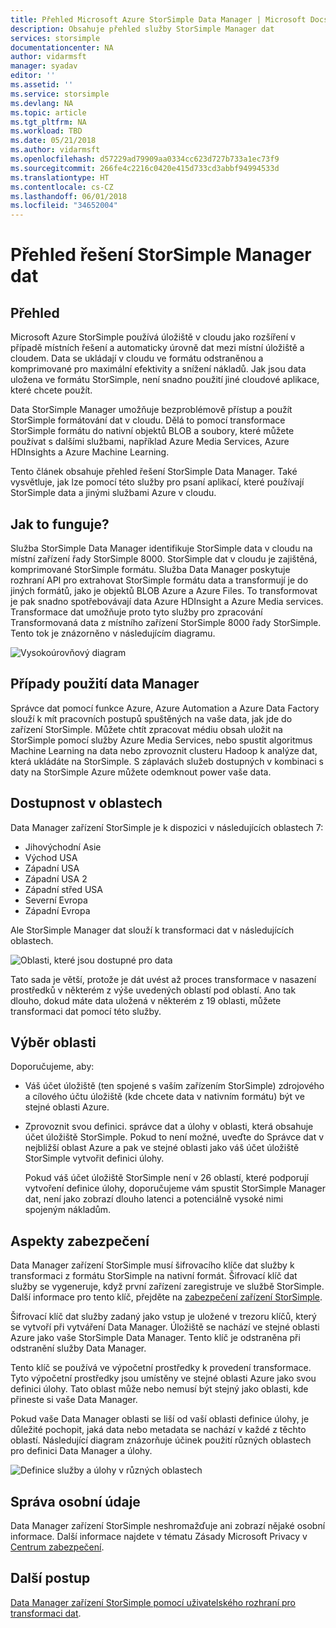 ```yaml
---
title: Přehled Microsoft Azure StorSimple Data Manager | Microsoft Docs
description: Obsahuje přehled služby StorSimple Manager dat
services: storsimple
documentationcenter: NA
author: vidarmsft
manager: syadav
editor: ''
ms.assetid: ''
ms.service: storsimple
ms.devlang: NA
ms.topic: article
ms.tgt_pltfrm: NA
ms.workload: TBD
ms.date: 05/21/2018
ms.author: vidarmsft
ms.openlocfilehash: d57229ad79909aa0334cc623d727b733a1ec73f9
ms.sourcegitcommit: 266fe4c2216c0420e415d733cd3abbf94994533d
ms.translationtype: HT
ms.contentlocale: cs-CZ
ms.lasthandoff: 06/01/2018
ms.locfileid: "34652004"
---
```

# <a name="storsimple-data-manager-solution-overview"></a>Přehled řešení StorSimple Manager dat

## <a name="overview"></a>Přehled

Microsoft Azure StorSimple používá úložiště v cloudu jako rozšíření v případě místních řešení a automaticky úrovně dat mezi místní úložiště a cloudem. Data se ukládají v cloudu ve formátu odstraněnou a komprimované pro maximální efektivity a snížení nákladů. Jak jsou data uložena ve formátu StorSimple, není snadno použití jiné cloudové aplikace, které chcete použít.

Data StorSimple Manager umožňuje bezproblémově přístup a použít StorSimple formátování dat v cloudu. Dělá to pomocí transformace StorSimple formátu do nativní objektů BLOB a soubory, které můžete používat s dalšími službami, například Azure Media Services, Azure HDInsights a Azure Machine Learning.

Tento článek obsahuje přehled řešení StorSimple Data Manager. Také vysvětluje, jak lze pomocí této služby pro psaní aplikací, které používají StorSimple data a jinými službami Azure v cloudu.

## <a name="how-it-works"></a>Jak to funguje?

Služba StorSimple Data Manager identifikuje StorSimple data v cloudu na místní zařízení řady StorSimple 8000. StorSimple dat v cloudu je zajištěná, komprimované StorSimple formátu. Služba Data Manager poskytuje rozhraní API pro extrahovat StorSimple formátu data a transformují je do jiných formátů, jako je objektů BLOB Azure a Azure Files. To transformovat je pak snadno spotřebovávají data Azure HDInsight a Azure Media services. Transformace dat umožňuje proto tyto služby pro zpracování Transformovaná data z místního zařízení StorSimple 8000 řady StorSimple. Tento tok je znázorněno v následujícím diagramu.

![Vysokoúrovňový diagram](./media/storsimple-data-manager-overview/storsimple-data-manager-overview2.png)


## <a name="data-manager-use-cases"></a>Případy použití data Manager

Správce dat pomocí funkce Azure, Azure Automation a Azure Data Factory slouží k mít pracovních postupů spuštěných na vaše data, jak jde do zařízení StorSimple. Můžete chtít zpracovat médiu obsah uložit na StorSimple pomocí služby Azure Media Services, nebo spustit algoritmus Machine Learning na data nebo zprovoznit clusteru Hadoop k analýze dat, která ukládáte na StorSimple. S záplavách služeb dostupných v kombinaci s daty na StorSimple Azure můžete odemknout power vaše data.


## <a name="region-availability"></a>Dostupnost v oblastech

Data Manager zařízení StorSimple je k dispozici v následujících oblastech 7:

 - Jihovýchodní Asie
 - Východ USA
 - Západní USA
 - Západní USA 2
 - Západní střed USA
 - Severní Evropa
 - Západní Evropa

Ale StorSimple Manager dat slouží k transformaci dat v následujících oblastech. 

![Oblasti, které jsou dostupné pro data](./media/storsimple-data-manager-overview/data-manager-job-definition-different-regions-m.png)

Tato sada je větší, protože je dát uvést až proces transformace v nasazení prostředků v některém z výše uvedených oblastí pod oblastí. Ano tak dlouho, dokud máte data uložená v některém z 19 oblasti, můžete transformaci dat pomocí této služby.


## <a name="choosing-a-region"></a>Výběr oblasti

Doporučujeme, aby:
 - Váš účet úložiště (ten spojené s vaším zařízením StorSimple) zdrojového a cílového účtu úložiště (kde chcete data v nativním formátu) být ve stejné oblasti Azure.
 - Zprovoznit svou definici. správce dat a úlohy v oblasti, která obsahuje účet úložiště StorSimple. Pokud to není možné, uveďte do Správce dat v nejbližší oblast Azure a pak ve stejné oblasti jako váš účet úložiště StorSimple vytvořit definici úlohy. 

    Pokud váš účet úložiště StorSimple není v 26 oblastí, které podporují vytvoření definice úlohy, doporučujeme vám spustit StorSimple Manager dat, není jako zobrazí dlouho latenci a potenciálně vysoké nimi spojeným nákladům.

## <a name="security-considerations"></a>Aspekty zabezpečení

Data Manager zařízení StorSimple musí šifrovacího klíče dat služby k transformaci z formátu StorSimple na nativní formát. Šifrovací klíč dat služby se vygeneruje, když první zařízení zaregistruje ve službě StorSimple. Další informace pro tento klíč, přejděte na [zabezpečení zařízení StorSimple](storsimple-8000-security.md).

Šifrovací klíč dat služby zadaný jako vstup je uložené v trezoru klíčů, který se vytvoří při vytváření Data Manager. Úložiště se nachází ve stejné oblasti Azure jako vaše StorSimple Data Manager. Tento klíč je odstraněna při odstranění služby Data Manager.

Tento klíč se používá ve výpočetní prostředky k provedení transformace. Tyto výpočetní prostředky jsou umístěny ve stejné oblasti Azure jako svou definici úlohy. Tato oblast může nebo nemusí být stejný jako oblasti, kde přineste si vaše Data Manager.

Pokud vaše Data Manager oblasti se liší od vaší oblasti definice úlohy, je důležité pochopit, jaká data nebo metadata se nachází v každé z těchto oblastí. Následující diagram znázorňuje účinek použití různých oblastech pro definici Data Manager a úlohy.

![Definice služby a úlohy v různých oblastech](./media/storsimple-data-manager-overview/data-manager-job-different-regions.png)

## <a name="managing-personal-information"></a>Správa osobní údaje

Data Manager zařízení StorSimple neshromažďuje ani zobrazí nějaké osobní informace. Další informace najdete v tématu Zásady Microsoft Privacy v [Centrum zabezpečení](https://www.microsoft.com/trustcenter).

## <a name="next-steps"></a>Další postup

[Data Manager zařízení StorSimple pomocí uživatelského rozhraní pro transformaci dat](storsimple-data-manager-ui.md).
